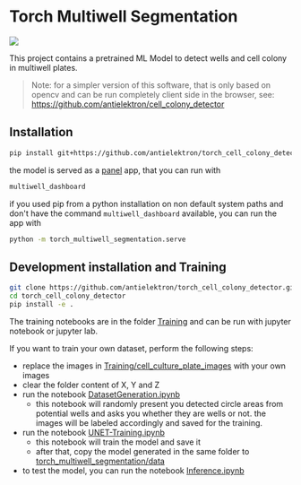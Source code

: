 # Torch Multiwell Segmentation

![](img/demo.png)

This project contains a pretrained ML Model to detect wells and cell colony in multiwell plates.

> Note: for a simpler version of this software, that is only based on opencv and can be run completely client side in the browser, see: https://github.com/antielektron/cell_colony_detector

## Installation

```bash
pip install git+https://github.com/antielektron/torch_cell_colony_detector.git
```

the model is served as a [panel](https://panel.holoviz.org/) app, that you can run with

```bash
multiwell_dashboard
```

if you used pip from a python installation on non default system paths and don't have the command `multiwell_dashboard` available, you can run the app with

```bash
python -m torch_multiwell_segmentation.serve
```

## Development installation and Training

```bash
git clone https://github.com/antielektron/torch_cell_colony_detector.git
cd torch_cell_colony_detector
pip install -e .
```

The training notebooks are in the folder [Training](Training/) and can be run with jupyter notebook or jupyter lab.

If you want to train your own dataset, perform the following steps:

* replace the images in [Training/cell_culture_plate_images](Training/cell_culture_plate_images) with your own images
* clear the folder content of  X, Y and Z
* run the notebook [DatasetGeneration.ipynb](Training/DatasetGeneration.ipynb)
    * this notebook will randomly present you detected circle areas from potential wells and asks you whether they are wells or not. the images will be labeled accordingly and saved for the training.
* run the notebook [UNET-Training.ipynb](Training/UNET-Training.ipynb)
    * this notebook will train the model and save it
    * after that, copy the model generated in the same folder to [torch_multiwell_segmentation/data](torch_multiwell_segmentation/data)
* to test the model, you can run the notebook [Inference.ipynb](Training/Inference.ipynb)